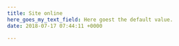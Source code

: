 ```yaml
---
title: Site online
here_goes_my_text_field: Here goest the default value.
date: 2018-07-17 07:44:11 +0000

---
```

